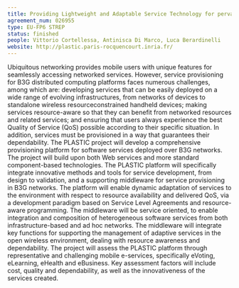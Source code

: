 ```yaml
---
title: Providing Lightweight and Adaptable Service Technology for pervasive Information and Communication
agreement_num: 026955
type: EU-FP6 STREP
status: finished
people: Vittorio Cortellessa, Antinisca Di Marco, Luca Berardinelli
website: http://plastic.paris-rocquencourt.inria.fr/
---
```

Ubiquitous networking provides mobile users with unique features for seamlessly accessing
networked services. However, service provisioning for B3G distributed computing platforms faces
numerous challenges, among which are: developing services that can be easily deployed on a wide
range of evolving infrastructures, from networks of devices to standalone wireless resourceconstrained
handheld devices; making services resource-aware so that they can benefit from
networked resources and related services; and ensuring that users always experience the best
Quality of Service (QoS) possible according to their specific situation. In addition, services must be
provisioned in a way that guarantees their dependability. The PLASTIC project will develop a
comprehensive provisioning platform for software services deployed over B3G networks. The project
will build upon both Web services and more standard component-based technologies. The PLASTIC
platform will specifically integrate innovative methods and tools for service development, from design
to validation, and a supporting middleware for service provisioning in B3G networks. The platform will
enable dynamic adaptation of services to the environment with respect to resource availability and
delivered QoS, via a development paradigm based on Service Level Agreements and resource-aware
programming. The middleware will be service oriented, to enable integration and composition of
heterogeneous software services from both infrastructure-based and ad hoc networks. The
middleware will integrate key functions for supporting the management of adaptive services in the
open wireless environment, dealing with resource awareness and dependability. The project will
assess the PLASTIC platform through representative and challenging mobile e-services, specifically
eVoting, eLearning, eHealth and eBusiness. Key assessment factors will include cost, quality and
dependability, as well as the innovativeness of the services created.

